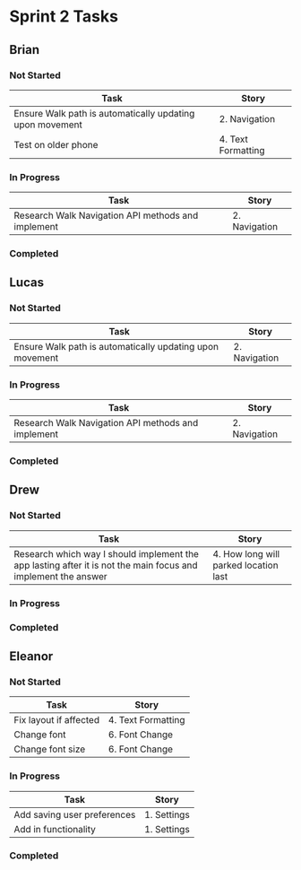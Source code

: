 # Sprint 2 Tasks

## Brian
### Not Started
| Task | Story |
| ---- | --- |
| Ensure Walk path is automatically updating upon movement | 2. Navigation |
| Test on older phone | 4. Text Formatting |
### In Progress
| Task | Story |
| ---- | --- |
| Research Walk Navigation API methods and implement | 2. Navigation |
### Completed

## Lucas
### Not Started
| Task | Story |
| ---- | --- |
| Ensure Walk path is automatically updating upon movement | 2. Navigation |
### In Progress
| Task | Story |
| ---- | --- |
| Research Walk Navigation API methods and implement | 2. Navigation |
### Completed

## Drew
### Not Started
| Task | Story |
| ---- | --- |
| Research which way I should implement the app lasting after it is not the main focus and implement the answer | 4. How long will parked location last |
### In Progress
### Completed

## Eleanor
### Not Started
| Task | Story |
| ---- | --- |
| Fix layout if affected | 4. Text Formatting |
| Change font | 6. Font Change |
| Change font size| 6. Font Change |
### In Progress
| Task | Story |
| ---- | --- |
| Add saving user preferences | 1. Settings |
| Add in functionality | 1. Settings |

### Completed
